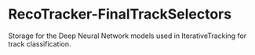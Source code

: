 # RecoTracker-FinalTrackSelectors
Storage for the Deep Neural Network models used in IterativeTracking for track classification.
